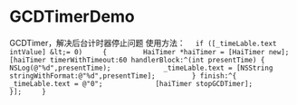 # GCDTimerDemo
GCDTimer，解决后台计时器停止问题  使用方法： ```   if ([_timeLable.text intValue] &lt;= 0)     {         HaiTimer *haiTimer = [HaiTimer new];         [haiTimer timerWithTimeout:60 handlerBlock:^(int presentTime) {                          NSLog(@"%d",presentTime);             _timeLable.text = [NSString stringWithFormat:@"%d",presentTime];         } finish:^{                          _timeLable.text = @"0";             [haiTimer stopGCDTimer];         }];     }  ```
